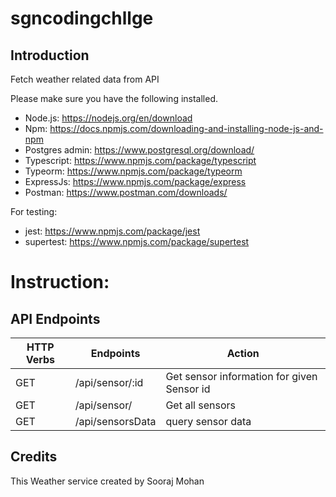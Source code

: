 # sgncodingchllge

## Introduction

Fetch weather related data from API

Please make sure you have the following installed.

* Node.js: https://nodejs.org/en/download
* Npm: https://docs.npmjs.com/downloading-and-installing-node-js-and-npm
* Postgres admin: https://www.postgresql.org/download/
* Typescript: https://www.npmjs.com/package/typescript
* Typeorm: https://www.npmjs.com/package/typeorm
* ExpressJs: https://www.npmjs.com/package/express
* Postman: https://www.postman.com/downloads/


For testing: 

* jest: https://www.npmjs.com/package/jest
* supertest: https://www.npmjs.com/package/supertest


# Instruction: 

## API Endpoints

| HTTP Verbs | Endpoints        | Action                                     |
|------------|------------------|--------------------------------------------|
| GET        | /api/sensor/:id  | Get sensor information for given Sensor id |
| GET        | /api/sensor/     | Get all sensors                            |
| GET        | /api/sensorsData | query sensor data                          |


## Credits

This Weather service created by Sooraj Mohan